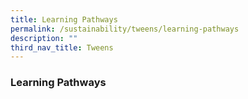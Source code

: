 ```yaml
---
title: Learning Pathways
permalink: /sustainability/tweens/learning-pathways
description: ""
third_nav_title: Tweens
---
```

### **Learning Pathways**